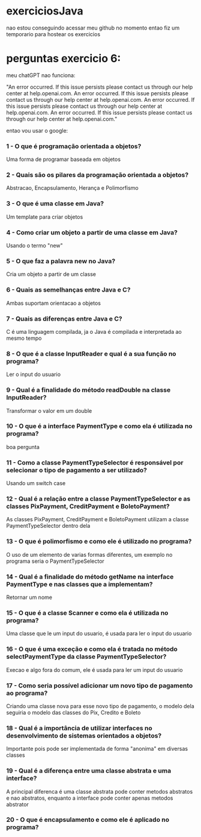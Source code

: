 # exerciciosJava
nao estou conseguindo acessar meu github no momento entao fiz um temporario para hostear os exercicios

# perguntas exercicio 6:
meu chatGPT nao funciona:

"An error occurred. If this issue persists please contact us through our help center at help.openai.com.
An error occurred. If this issue persists please contact us through our help center at help.openai.com.
An error occurred. If this issue persists please contact us through our help center at help.openai.com.
An error occurred. If this issue persists please contact us through our help center at help.openai.com."

entao vou usar o google:

### 1 - O que é programação orientada a objetos?

Uma forma de programar baseada em objetos

### 2 - Quais são os pilares da programação orientada a objetos?

Abstracao, Encapsulamento, Herança e Polimorfismo

### 3 - O que é uma classe em Java?

Um template para criar objetos

### 4 - Como criar um objeto a partir de uma classe em Java?

Usando o termo "new"

### 5 - O que faz a palavra new no Java?

Cria um objeto a partir de um classe

### 6 - Quais as semelhanças entre Java e C?

Ambas suportam orientacao a objetos

### 7 - Quais as diferenças entre Java e C?

C é uma linguagem compilada, ja o Java é compilada e interpretada ao mesmo tempo

### 8 - O que é a classe InputReader e qual é a sua função no programa?

Ler o input do usuario

### 9 - Qual é a finalidade do método readDouble na classe InputReader?

Transformar o valor em um double

### 10 - O que é a interface PaymentType e como ela é utilizada no programa?

boa pergunta

### 11 - Como a classe PaymentTypeSelector é responsável por selecionar o tipo de pagamento a ser utilizado?

Usando um switch case

### 12 - Qual é a relação entre a classe PaymentTypeSelector e as classes PixPayment, CreditPayment e BoletoPayment?

As classes PixPayment, CreditPayment e BoletoPayment utilizam a classe PaymentTypeSelector dentro dela

### 13 - O que é polimorfismo e como ele é utilizado no programa?

O uso de um elemento de varias formas diferentes, um exemplo no programa seria o PaymentTypeSelector

### 14 - Qual é a finalidade do método getName na interface PaymentType e nas classes que a implementam?

Retornar um nome

### 15 - O que é a classe Scanner e como ela é utilizada no programa?

Uma classe que le um input do usuario, é usada para ler o input do usuario

### 16 - O que é uma exceção e como ela é tratada no método selectPaymentType da classe PaymentTypeSelector?

Execao e algo fora do comum, ele é usada para ler um input do usuario

### 17 - Como seria possível adicionar um novo tipo de pagamento ao programa?

Criando uma classe nova para esse novo tipo de pagamento, o modelo dela seguiria o modelo das classes do Pix, Credito e Boleto

### 18 - Qual é a importância de utilizar interfaces no desenvolvimento de sistemas orientados a objetos?

Importante pois pode ser implementada de forma "anonima" em diversas classes

### 19 - Qual é a diferença entre uma classe abstrata e uma interface?

A principal diferenca é uma classe abstrata pode conter metodos abstratos e nao abstratos, enquanto a interface pode conter apenas metodos abstrator

### 20 - O que é encapsulamento e como ele é aplicado no programa?

